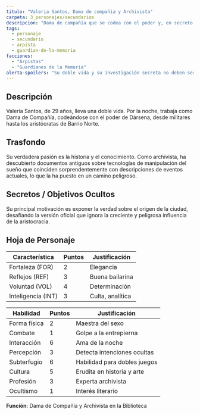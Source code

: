 ```yaml
---
titulo: "Valeria Santos, Dama de compañía y Archivista"
carpeta: 3_personajes/secundarios
descripcion: "Dama de compañía que se codea con el poder y, en secreto, usa su acceso a la biblioteca para descubrir la verdad sobre el origen de la ciudad."
tags:
  - personaje
  - secundario
  - arpista
  - guardian-de-la-memoria
facciones:
  - "Arpistas"
  - "Guardianes de la Memoria"
alerta-spoilers: "Su doble vida y su investigación secreta no deben ser reveladas."
---
```


## Descripción

Valeria Santos, de 29 años, lleva una doble vida. Por la noche, trabaja como Dama de Compañía, codeándose con el poder de Dársena, desde militares hasta los aristócratas de Barrio Norte.

## Trasfondo

Su verdadera pasión es la historia y el conocimiento. Como archivista, ha descubierto documentos antiguos sobre tecnologías de manipulación del sueño que coinciden sorprendentemente con descripciones de eventos actuales, lo que la ha puesto en un camino peligroso.

## Secretos / Objetivos Ocultos

Su principal motivación es exponer la verdad sobre el origen de la ciudad, desafiando la versión oficial que ignora la creciente y peligrosa influencia de la aristocracia.

## Hoja de Personaje

| **Característica** | **Puntos** | **Justificación** |
| --- | --- | --- |
| Fortaleza (FOR) | 2 | Elegancia |
| Reflejos (REF) | 3 | Buena bailarina |
| Voluntad (VOL) | 4 | Determinación |
| Inteligencia (INT) | 3 | Culta, analítica |

| **Habilidad** | **Puntos** | **Justificación** |
| --- | --- | --- |
| Forma física | 2 | Maestra del sexo |
| Combate | 1 | Golpe a la entrepierna |
| Interacción | 6 | Ama de la noche |
| Percepción | 3 | Detecta intenciones ocultas |
| Subterfugio | 6 | Habilidad para dobles juegos |
| Cultura | 5 | Erudita en historia y arte |
| Profesión | 3 | Experta archivista |
| Ocultismo | 1 | Interés literario |

**Función**: Dama de Compañía y Archivista en la Biblioteca


